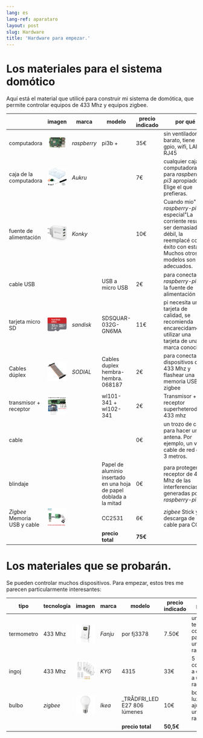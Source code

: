 ```yaml
---
lang: es
lang-ref: aparataro
layout: post
slug: Hardware
title: 'Hardware para empezar.'
---
```

   
# Los materiales para el sistema domótico

Aquí está el material que utilicé para construir mi sistema de domótica, que permite controlar equipos de 433 Mhz y equipos zigbee.

||imagen|marca|modelo|precio indicado|por qué|
| --- | --- | --- | --- | --- | --- | 
|computadora|![](/public/pi.jpg) | _raspberry_ |pi3b +| 35€ |sin ventilador, barato, tiene gpio, wifi, LAN RJ45|
|caja de la computadora|![](/public/loĝejo.jpg) | _Aukru_ | | 7€ |cualquier caja de computadora para _raspberry-pi3_ apropiado. Elige el que prefieras.|
|fuente de alimentación|![](/public/elektroprovizo.jpg) | _Konky_ | | 10€ |Cuando mio" _raspberry-pi3_ especial"La corriente resultó ser demasiado débil, la reemplacé con éxito con esta. Muchos otros modelos son adecuados.|
|cable USB|  |  |USB a micro USB| 2€ |para conectar el _raspberry-pi3_ a la fuente de alimentación|
|tarjeta micro SD|![](/public/SD.jpg) | _sandisk_ | SDSQUAR-032G-GN6MA | 11€ |pi necesita una tarjeta de calidad, se recomienda encarecidamente utilizar una tarjeta de una marca conocida.|
|Cables dúplex|![](/public/dupont.jpg) | _SODIAL_ |Cables duplex hembra-hembra. 068187| 2€|para conectar dispositivos de 433 Mhz y flashear una memoria USB zigbee|
|transmisor + receptor|![](/public/dissendilo-ricevilo-433Mhz.jpg) | |wl101-341 + wl102-341| 2€ |Transmisor + receptor superheterodino 433 mhz|
|cable| | || 0€ |un trozo de cable para hacer una antena. Por ejemplo, un viejo cable de red de 3 metros.|
|blindaje| | |Papel de aluminio insertado en una hoja de papel doblada a la mitad| 0€ |para proteger el receptor de 433 Mhz de las interferencias generadas por _raspberry-pi3_.|
|  _Zigbee_ Memoria USB y cable|![](/public/cc2531+kablo.jpg) |  | CC2531|6€ | _zigbee_ Stick y descarga de cable para CC|
| | | | **precio total** | **75€** | 



# Los materiales que se probarán.

Se pueden controlar muchos dispositivos. Para empezar, estos tres me parecen particularmente interesantes:

|tipo|tecnología|imagen|marca|modelo|precio indicado|por qué|
| --- | --- | --- | --- | --- | --- | --- |
| termometro |433 Mhz| ![](/public/fanju.jpeg)| _Fanju_ |por fj3378| 7.50€|un termómetro con pantalla a un precio razonable.|
| ingoj |433 Mhz|![](/public/KYG.jpg)| _KYG_ | 4315 | 33€ |5 enchufes con mando a distancia a un precio razonable.|
|bulbo| _zigbee_ |![](/public/tradfri.jpg)| _Ikea_ | _TRÅDFRI_LED E27 806 lúmenes| 10€ |bombilla de luz ajustable a un precio razonable.|
| | | | | **precio total** | **50,5€** | |


